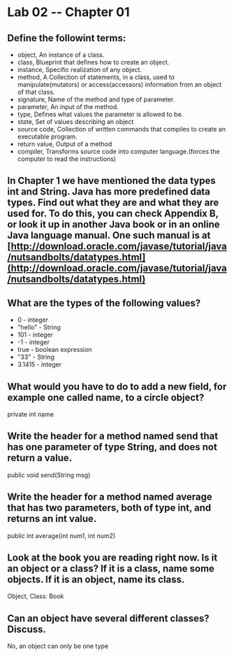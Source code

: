 # Lab 02 -- Chapter 01

## Define the followint terms:
* object, An instance of a class.
* class, Blueprint that defines how to create an object.
* instance, Specific realization of any object.
* method, A Collection of statements, in a class, used to manipulate(mutators) or access(accessors) information from an object of that class.
* signature, Name of the method and type of parameter.
* parameter, An input of the method.
* type, Defines what values the parameter is allowed to be.
* state, Set of values describing an object
* source code, Collection of written commands that compiles to create an executable program.
* return value, Output of a method
* compiler, Transforms source code into computer language.(forces the computer to read the instructions)

## In Chapter 1 we have mentioned the data types int and String. Java has more predefined data types. Find out what they are and what they are used for. To do this, you can check Appendix B, or look it up in another Java book or in an online Java language manual. One such manual is at [http://download.oracle.com/javase/tutorial/java/nutsandbolts/datatypes.html](http://download.oracle.com/javase/tutorial/java/nutsandbolts/datatypes.html)

## What are the types of the following values?

* 0 - integer
* "hello" - String
* 101 - integer
* -1 - integer
* true - boolean expression
* "33" - String
* 3.1415 - integer

## What would you have to do to add a new field, for example one called name, to a circle object?

private int name

## Write the header for a method named send that has one parameter of type String, and does not return a value.

public void send(String msg)

## Write the header for a method named average that has two parameters, both of type int, and returns an int value.

public int average(int num1, int num2)

## Look at the book you are reading right now. Is it an object or a class? If it is a class, name some objects. If it is an object, name its class.

Object, Class: Book

## Can an object have several different classes? Discuss.

No, an object can only be one type
